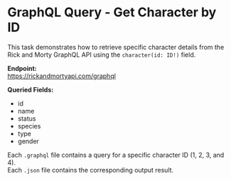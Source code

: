 # GraphQL Query - Get Character by ID

This task demonstrates how to retrieve specific character details from the Rick and Morty GraphQL API using the `character(id: ID!)` field.

**Endpoint:**  
https://rickandmortyapi.com/graphql

**Queried Fields:**  
- id  
- name  
- status  
- species  
- type  
- gender

Each `.graphql` file contains a query for a specific character ID (1, 2, 3, and 4).  
Each `.json` file contains the corresponding output result.
